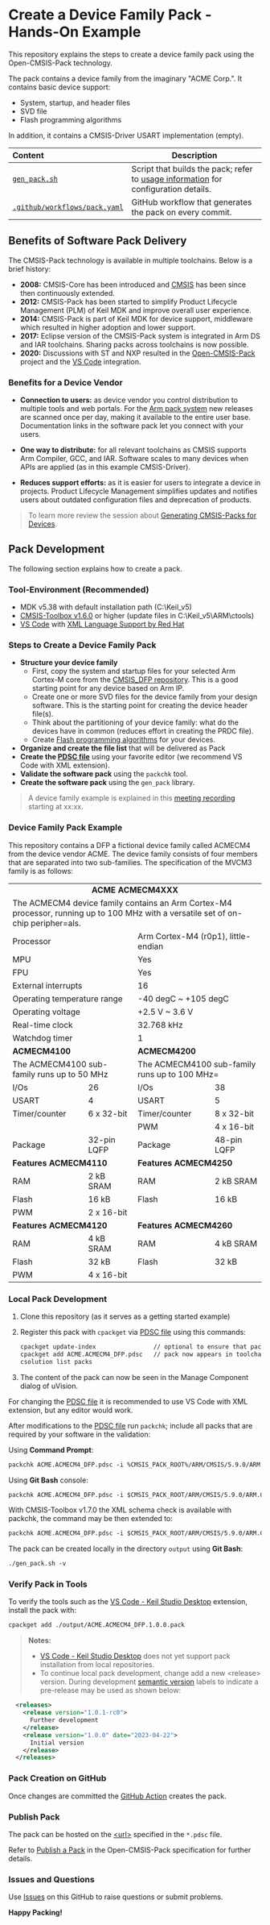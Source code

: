 # Create a Device Family Pack - Hands-On Example

This repository explains the steps to create a device family pack using the Open-CMSIS-Pack technology. 

The pack contains a device family from the imaginary "ACME Corp.". It contains basic device support:
- System, startup, and header files
- SVD file
- Flash programming algorithms

In addition, it contains a CMSIS-Driver USART implementation (empty).

Content                        | Description
:------------------------------|----------------------------------------
[`gen_pack.sh`](./gen_pack.sh) | Script that builds the pack; refer to [usage information](https://github.com/Open-CMSIS-Pack/gen-pack#get-started) for configuration details.
[`.github/workflows/pack.yaml`](./.github/workflows/pack.yaml)  | GitHub workflow that generates the pack on every commit.

## Benefits of Software Pack Delivery

The CMSIS-Pack technology is available in multiple toolchains. Below is a brief history:

- **2008:** CMSIS-Core has been introduced and [CMSIS](https://arm.com/cmsis) has been since then continuously extended.
- **2012:** CMSIS-Pack has been started to simplify Product Lifecycle Management (PLM) of Keil MDK and improve overall user experience.
- **2014:** CMSIS-Pack is part of Keil MDK for device support, middleware which resulted in higher adoption and lower support.
- **2017:** Eclipse version of the CMSIS-Pack system is integrated in Arm DS and IAR toolchains. Sharing packs across toolchains is now possible.
- **2020:** Discussions with ST and NXP resulted in the [Open-CMSIS-Pack](https://github.com/Open-CMSIS-Pack/) project and the [VS Code](https://marketplace.visualstudio.com/items?itemName=Arm.keil-studio-pack) integration.

### Benefits for a Device Vendor

- **Connection to users:** as device vendor you control distribution to multiple tools and web portals. For the [Arm pack system](https://www.keil.arm.com/packs/) new releases are scanned once per day, making it available to the entire user base. Documentation links in the software pack let you connect with your users.

- **One way to distribute:** for all relevant toolchains as CMSIS supports Arm Compiler, GCC, and IAR. Software scales to many devices when APIs are applied (as in this example CMSIS-Driver).

- **Reduces support efforts:** as it is easier for users to integrate a device in projects. Product Lifecycle Management simplifies updates and notifies users about outdated configuration files and deprecation of products.

>To learn more review the session about [Generating CMSIS-Packs for Devices](https://linaro.atlassian.net/wiki/spaces/CMSIS/pages/tbd).

## Pack Development

The following section explains how to create a pack.

### Tool-Environment (Recommended)

- MDK v5.38 with default installation path (C:\Keil_v5\)
- [CMSIS-Toolbox v1.6.0](https://github.com/Open-CMSIS-Pack/cmsis-toolbox/releases) or higher (update files in C:\Keil_v5\ARM\ctools)
- [VS Code](https://code.visualstudio.com/) with [XML Language Support by Red Hat](https://marketplace.visualstudio.com/items?itemName=redhat.vscode-xml)

### Steps to Create a Device Family Pack

- **Structure your device family**
  - First, copy the system and startup files for your selected Arm Cortex-M core from the [CMSIS_DFP repository](https://github.com/Arm-Software/CMSIS_DFP). This is a good starting point for any device based on Arm IP.
  - Create one or more SVD files for the device family from your design software. This is the starting point for creating the device header file(s).
  - Think about the partitioning of your device family: what do the devices have in common (reduces effort in creating the PRDC file).
  - Create [Flash programming algorithms](https://open-cmsis-pack.github.io/Open-CMSIS-Pack-Spec/main/html/flashAlgorithm.html) for your devices.
- **Organize and create the file list** that will be delivered as Pack
- **Create the [PDSC file](ACME.ACMECM4_DFP.pdsc)** using your favorite editor (we recommend VS Code with XML extension).
- **Validate the software pack** using the `packchk` tool.
- **Create the software pack** using the `gen_pack` library.

> A device family example is explained in this [meeting recording](https://linaro.atlassian.net/wiki/spaces/CMSIS/pages/tbd) starting at xx:xx.

### Device Family Pack Example

This repository contains a DFP a fictional device family called ACMECM4 from the device vendor ACME. The device family consists of four members that are separated into two sub-families. The specification of the MVCM3 family is as follows:

<table>
	<tr>
		<td colspan="4"><center><strong>ACME ACMECM4XXX</strong></center></td>
	</tr>
	<tr>
		<td colspan="4">The ACMECM4 device family contains an Arm Cortex-M4 processor, running up to 100 MHz with a versatile set of on-chip peripher=als.</td>
	</tr>
	<tr>
		<td colspan="2">Processor</td>
		<td colspan="2">Arm Cortex-M4 (r0p1), little-endian</td>
	</tr>
	<tr>
		<td colspan="2">MPU</td>
		<td colspan="2">Yes</td>
	</tr>
	<tr>
		<td colspan="2">FPU</td>
		<td colspan="2">Yes</td>
	</tr>
	<tr>
		<td colspan="2">External interrupts</td>
		<td colspan="2">16</td>
	</tr>
	<tr>
		<td colspan="2">Operating temperature range</td>
		<td colspan="2">-40 degC ~ +105 degC</td>
	</tr>
	<tr>
		<td colspan="2">Operating voltage</td>
		<td colspan="2">+2.5 V ~ 3.6 V</td>
	</tr>
	<tr>
		<td colspan="2">Real-time clock</td>
		<td colspan="2">32.768 kHz</td>
	</tr>
	<tr>
		<td colspan="2">Watchdog timer</td>
		<td colspan="2">1</td>
	</tr>
	<tr>
		<td colspan="2"><strong>ACMECM4100</strong></td>
		<td colspan="2"><strong>ACMECM4200</strong></td>
	</tr>
	<tr>
		<td colspan="2">The ACMECM4100 sub-family runs up to 50 MHz </td>
		<td colspan="2">The ACMECM4100 sub-family runs up to 100 MHz=</td>
	</tr>
	<tr>
		<td>I/Os</td>
		<td>26</td>
		<td>I/Os</td>
		<td>38</td>
	</tr>
	<tr>
		<td>USART</td>
		<td>4</td>
		<td>USART</td>
		<td>5</td>
	</tr>
	<tr>
		<td>Timer/counter</td>
		<td>6 x 32-bit</td>
		<td>Timer/counter</td>
		<td>8 x 32-bit</td>
	</tr>
	<tr>
		<td colspan="2"></td>
		<td>PWM</td>
		<td>4 x 16-bit</td>
	</tr>
	<tr>
		<td>Package</td>
		<td>32-pin LQFP</td>
		<td>Package</td>
		<td>48-pin LQFP</td>
	</tr>
	<tr>
		<td colspan="2"><strong>Features ACMECM4110</strong></td>
		<td colspan="2"><strong>Features ACMECM4250</strong></td>
	</tr>
	<tr>
		<td>RAM</td>
		<td>2 kB SRAM</td>
		<td>RAM</td>
		<td>2 kB SRAM</td>
	</tr>
	<tr>
		<td>Flash</td>
		<td>16 kB</td>
		<td>Flash</td>
		<td>16 kB</td>
	</tr>
	<tr>
		<td>PWM</td>
		<td>2 x 16-bit</td>
		<td colspan="2"></td>
	</tr>
	<tr>
		<td colspan="2"><strong>Features ACMECM4120</strong></td>
		<td colspan="2"><strong>Features ACMECM4260</strong></td>
	</tr>
	<tr>
		<td>RAM</td>
		<td>4 kB SRAM</td>
		<td>RAM</td>
		<td>4 kB SRAM</td>
	</tr>
	<tr>
		<td>Flash</td>
		<td>32 kB</td>
		<td>Flash</td>
		<td>32 kB</td>
	</tr>
	<tr>
		<td>PWM</td>
		<td>4 x 16-bit</td>
		<td colspan="2"></td>
	</tr>
</table>

### Local Pack Development

1. Clone this repository (as it serves as a getting started example)
2. Register this pack with `cpackget` via [PDSC file](https://github.com/Open-CMSIS-Pack/cpackget/blob/main/README.md#adding-packs) using this commands:

   ```txt
   cpackget update-index                // optional to ensure that pack index is up-to-date
   cpackget add ACME.ACMECM4_DFP.pdsc   // pack now appears in toolchains, i.e. in MDK
   csolution list packs
   ```

3. The content of the pack can now be seen in the Manage Component dialog of uVision.

For changing the [PDSC file](ACME.ACMECM4_DFP.pdsc) it is recommended to use VS Code with XML extension, but any editor would work.

After modifications to the [PDSC file](ACME.ACMECM4_DFP.pdsc) run `packchk`; include all packs that are required by your software in the validation:

Using **Command Prompt**:

```txt
packchk ACME.ACMECM4_DFP.pdsc -i %CMSIS_PACK_ROOT%/ARM/CMSIS/5.9.0/ARM.CMSIS.pdsc
```

Using  **Git Bash** console:

```txt
packchk ACME.ACMECM4_DFP.pdsc -i $CMSIS_PACK_ROOT/ARM/CMSIS/5.9.0/ARM.CMSIS.pdsc
```

With CMSIS-Toolbox v1.7.0 the XML schema check is available with packchk, the command may be then extended to:

```txt
packchk ACME.ACMECM4_DFP.pdsc -i $CMSIS_PACK_ROOT/ARM/CMSIS/5.9.0/ARM.CMSIS.pdsc -s /c/Keil_v5/UV4/PACK.xsd
```

The pack can be created locally in the directory `output` using **Git Bash**:

```txt
./gen_pack.sh -v
```

### Verify Pack in Tools

To verify the tools such as the [VS Code - Keil Studio Desktop](https://marketplace.visualstudio.com/items?itemName=Arm.keil-studio-pack) extension, install the pack with: 

```txt
cpackget add ./output/ACME.ACMECM4_DFP.1.0.0.pack
```

>**Notes:**
> - [VS Code - Keil Studio Desktop](https://marketplace.visualstudio.com/items?itemName=Arm.keil-studio-pack) does not yet support pack installation from local repositories.
> - To continue local pack development, change add a new \<release\> version. During development [semantic version](https://semver.org/) labels to indicate a pre-release may be used as shown below:

```xml
  <releases>
    <release version="1.0.1-rc0">
      Further development
    </release>
    <release version="1.0.0" date="2023-04-22">
      Initial version
    </release>
  </releases>
```

### Pack Creation on GitHub

Once changes are committed the [GitHub Action](https://github.com/Open-CMSIS-Pack/SW-Pack-HandsOn/actions) creates the pack.

### Publish Pack

The pack can be hosted on the [\<url\>](https://github.com/Open-CMSIS-Pack/SW-Pack-HandsOn/blob/main/ACME.ACMECM4_DFP.pdsc#L8) specified in the `*.pdsc` file.

Refer to [Publish a Pack](https://open-cmsis-pack.github.io/Open-CMSIS-Pack-Spec/main/html/createPackPublish.html) in the Open-CMSIS-Pack specification for further details.

### Issues and Questions

Use [Issues](https://github.com/Open-CMSIS-Pack/SW-Pack-HandsOn/issues) on this GitHub to raise questions or submit problems.

**Happy Packing!**
